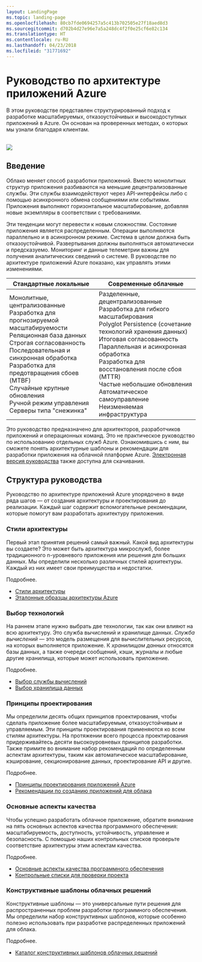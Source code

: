 ```yaml
---
layout: LandingPage
ms.topic: landing-page
ms.openlocfilehash: 80cb7fde0694257a5c413b702505e27f18aed8d3
ms.sourcegitcommit: d702b4d27e96e7a5a248dc4f2f0e25cf6e82c134
ms.translationtype: HT
ms.contentlocale: ru-RU
ms.lasthandoff: 04/23/2018
ms.locfileid: "31771692"
---
```

# <a name="azure-application-architecture-guide"></a>Руководство по архитектуре приложений Azure

В этом руководстве представлен структурированный подход к разработке масштабируемых, отказоустойчивых и высокодоступных приложений в Azure. Он основан на проверенных методах, о которых мы узнали благодаря клиентам.

<br/>

<img src="./images/guide-steps.svg" style="max-width:800px;"/>

## <a name="introduction"></a>Введение

Облако меняет способ разработки приложений. Вместо монолитных структур приложения разбиваются на меньшие децентрализованные службы. Эти службы взаимодействуют через API-интерфейсы либо с помощью асинхронного обмена сообщениями или событиями. Приложения выполняют горизонтальное масштабирование, добавляя новые экземпляры в соответствии с требованиями. 

Эти тенденции могут перевести к новым сложностям. Состояние приложения является распределенным. Операции выполняются параллельно и в асинхронном режиме. Система в целом должна быть отказоустойчивой. Развертывания должны выполняться автоматически и предсказуемо. Мониторинг и данные телеметрии важны для получения аналитических сведений о системе. В руководстве по архитектуре приложений Azure показано, как управлять этими изменениями. 

<table>
<thead>
    <tr><th>Стандартные локальные</th><th>Современные облачные</th></tr>
</thead>
<tbody>
<tr><td>Монолитные, централизованные<br/>
Разработка для прогнозируемой масштабируемости<br/>
Реляционная база данных<br/>
Строгая согласованность<br/>
Последовательная и синхронная обработка<br/>
Разработка для предотвращения сбоев (MTBF)<br/>
Случайные крупные обновления<br/>
Ручной режим управления<br/>
Серверы типа "снежинка"</td>
<td>
Разделенные, децентрализованные<br/>
Разработка для гибкого масштабирования<br/>
Polyglot Persistence (сочетание технологий хранения данных)<br/>
Итоговая согласованность<br/>
Параллельная и асинхронная обработка<br/>
Разработка для восстановления после сбоя (MTTR)<br/>
Частые небольшие обновления<br/>
Автоматическое самоуправление<br/>
Неизменяемая инфраструктура<br/>
</td>
</tbody>
</table>

Это руководство предназначено для архитекторов, разработчиков приложений и операционных команд. Это не практическое руководство по использованию отдельных служб Azure. Ознакомившись с ним, вы сможете понять архитектурные шаблоны и рекомендации для разработки приложения на облачной платформе Azure. [Электронная версия руководства][ebook] также доступна для скачивания.

## <a name="how-this-guide-is-structured"></a>Структура руководства

Руководство по архитектуре приложений Azure упорядочено в виде ряда шагов — от создания архитектуры и проектирования до реализации. Каждый шаг содержит вспомогательные рекомендации, которые помогут вам разработать архитектуру приложения.

### <a name="architecture-styles"></a>Стили архитектуры

Первый этап принятия решений самый важный. Какой вид архитектуры вы создаете? Это может быть архитектура микрослужб, более традиционного n-уровневого приложения или решения для больших данных. Мы определили несколько различных стилей архитектуры. Каждый из них имеет свои преимущества и недостатки.

Подробнее.

- [Стили архитектуры][arch-styles]
- [Эталонные образцы архитектуры Azure][ref-archs]

### <a name="technology-choices"></a>Выбор технологий

На раннем этапе нужно выбрать две технологии, так как они влияют на всю архитектуру. Это служба вычислений и хранилище данных. *Служба вычислений* — это модель размещения для вычислительных ресурсов, на которых выполняется приложение. К *хранилищам данных* относятся базы данных, а также очереди сообщений, кэши, журналы и любые другие хранилища, которые может использовать приложение. 

Подробнее.

- [Выбор службы вычислений](./technology-choices/compute-overview.md)
- [Выбор хранилища данных](./technology-choices/data-store-overview.md)

### <a name="design-principles"></a>Принципы проектирования

Мы определили десять общих принципов проектирования, чтобы сделать приложение более масштабируемым, отказоустойчивым и управляемым. Эти принципы проектирования применяются ко всем стилям архитектуры. На протяжении всего процесса проектирования придерживайтесь десяти высокоуровневых принципов разработки. Также примите во внимание набор рекомендаций по определенным аспектам архитектуры, таким как автоматическое масштабирование, кэширование, секционирование данных, проектирование API и другие.

Подробнее.

- [Принципы проектирования приложений Azure][design-principles]
- [Рекомендации по созданию приложений для облака][best-practices]

### <a name="quality-pillars"></a>Основные аспекты качества

Чтобы успешно разработать облачное приложение, обратите внимание на пять основных аспектов качества программного обеспечения: масштабируемость, доступность, устойчивость, управление и безопасность. С помощью наших контрольных списков проверьте соответствие архитектуры этим аспектам качества.

Подробнее.

- [Основные аспекты качества программного обеспечения][pillars]
- [Контрольные списки для проверки проекта][checklists] 

### <a name="cloud-design-patterns"></a>Конструктивные шаблоны облачных решений

Конструктивные шаблоны — это универсальные пути решения для распространенных проблем разработки программного обеспечения. Мы определили набор конструктивных шаблонов, которые особенно полезно использовать при разработке распределенных приложений для облака.

Подробнее.

- [Каталог конструктивных шаблонов облачных решений](../patterns/index.md)


[arch-styles]: ./architecture-styles/index.md
[best-practices]: ../best-practices/index.md
[checklists]: ../checklist/index.md
[compute-options]: ./technology-choices/compute-comparison.md
[design-principles]: ./design-principles/index.md
[ebook]: https://azure.microsoft.com/campaigns/cloud-application-architecture-guide/
[patterns]: ../patterns/index.md?toc=/azure/architecture/guide/toc.json
[pillars]: ./pillars.md
[ref-archs]: ../reference-architectures/index.md
[storage-options]: ./technology-choices/data-store-comparison.md
[technology-choices]: ./technology-choices/index.md

